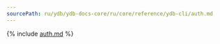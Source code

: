 ```yaml
---
sourcePath: ru/ydb/ydb-docs-core/ru/core/reference/ydb-cli/auth.md
---
```


{% include [auth.md](_includes/auth.md) %}
